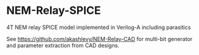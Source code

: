 # NEM-Relay-SPICE
4T NEM relay SPICE model implemented in Verilog-A including parasitics

See https://github.com/akashlevy/NEM-Relay-CAD for multi-bit generator and parameter extraction from CAD designs.
